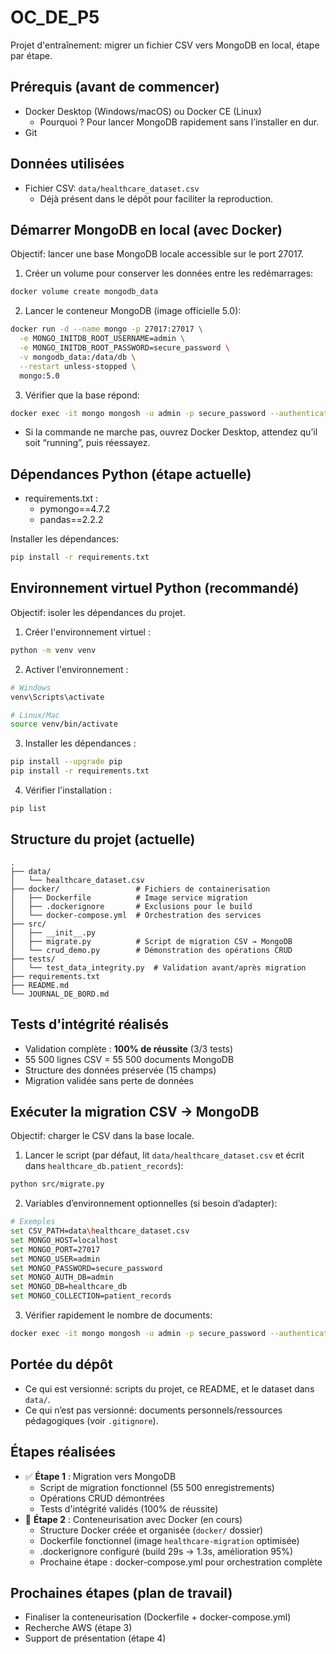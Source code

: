 # OC_DE_P5

Projet d'entraînement: migrer un fichier CSV vers MongoDB en local, étape par étape.

## Prérequis (avant de commencer)
- Docker Desktop (Windows/macOS) ou Docker CE (Linux)
  - Pourquoi ? Pour lancer MongoDB rapidement sans l’installer en dur.
- Git

## Données utilisées
- Fichier CSV: `data/healthcare_dataset.csv`
  - Déjà présent dans le dépôt pour faciliter la reproduction.

## Démarrer MongoDB en local (avec Docker)
Objectif: lancer une base MongoDB locale accessible sur le port 27017.

1) Créer un volume pour conserver les données entre les redémarrages:
```bash
docker volume create mongodb_data
```

2) Lancer le conteneur MongoDB (image officielle 5.0):
```bash
docker run -d --name mongo -p 27017:27017 \
  -e MONGO_INITDB_ROOT_USERNAME=admin \
  -e MONGO_INITDB_ROOT_PASSWORD=secure_password \
  -v mongodb_data:/data/db \
  --restart unless-stopped \
  mongo:5.0
```

3) Vérifier que la base répond:
```bash
docker exec -it mongo mongosh -u admin -p secure_password --authenticationDatabase admin --eval "db.adminCommand({ ping: 1 })"
```
- Si la commande ne marche pas, ouvrez Docker Desktop, attendez qu’il soit “running”, puis réessayez.

## Dépendances Python (étape actuelle)
- requirements.txt : 
  - pymongo==4.7.2
  - pandas==2.2.2

Installer les dépendances:
```bash
pip install -r requirements.txt
```

## Environnement virtuel Python (recommandé)
Objectif: isoler les dépendances du projet.

1) Créer l'environnement virtuel :
```bash
python -m venv venv
```

2) Activer l'environnement :
```bash
# Windows
venv\Scripts\activate

# Linux/Mac
source venv/bin/activate
```

3) Installer les dépendances :
```bash
pip install --upgrade pip
pip install -r requirements.txt
```

4) Vérifier l'installation :
```bash
pip list
```

## Structure du projet (actuelle)
```text
.
├── data/
│   └── healthcare_dataset.csv
├── docker/                 # Fichiers de containerisation
│   ├── Dockerfile          # Image service migration
│   ├── .dockerignore       # Exclusions pour le build
│   └── docker-compose.yml  # Orchestration des services
├── src/
│   ├── __init__.py
│   ├── migrate.py          # Script de migration CSV → MongoDB
│   └── crud_demo.py        # Démonstration des opérations CRUD
├── tests/
│   └── test_data_integrity.py  # Validation avant/après migration
├── requirements.txt
├── README.md
└── JOURNAL_DE_BORD.md
```

## Tests d'intégrité réalisés
- Validation complète : **100% de réussite** (3/3 tests)
- 55 500 lignes CSV = 55 500 documents MongoDB
- Structure des données préservée (15 champs)
- Migration validée sans perte de données

## Exécuter la migration CSV → MongoDB
Objectif: charger le CSV dans la base locale.

1) Lancer le script (par défaut, lit `data/healthcare_dataset.csv` et écrit dans `healthcare_db.patient_records`):
```bash
python src/migrate.py
```

2) Variables d’environnement optionnelles (si besoin d’adapter):
```bash
# Exemples
set CSV_PATH=data\healthcare_dataset.csv
set MONGO_HOST=localhost
set MONGO_PORT=27017
set MONGO_USER=admin
set MONGO_PASSWORD=secure_password
set MONGO_AUTH_DB=admin
set MONGO_DB=healthcare_db
set MONGO_COLLECTION=patient_records
```

3) Vérifier rapidement le nombre de documents:
```bash
docker exec -it mongo mongosh -u admin -p secure_password --authenticationDatabase admin --eval "db.getSiblingDB('healthcare_db').patient_records.countDocuments({})"
```

## Portée du dépôt
- Ce qui est versionné: scripts du projet, ce README, et le dataset dans `data/`.
- Ce qui n’est pas versionné: documents personnels/ressources pédagogiques (voir `.gitignore`).

## Étapes réalisées
- ✅ **Étape 1** : Migration vers MongoDB
  - Script de migration fonctionnel (55 500 enregistrements)
  - Opérations CRUD démontrées
  - Tests d'intégrité validés (100% de réussite)
- 🔄 **Étape 2** : Conteneurisation avec Docker (en cours)
  - Structure Docker créée et organisée (`docker/` dossier)
  - Dockerfile fonctionnel (image `healthcare-migration` optimisée)
  - .dockerignore configuré (build 29s → 1.3s, amélioration 95%)
  - Prochaine étape : docker-compose.yml pour orchestration complète

## Prochaines étapes (plan de travail)
- Finaliser la conteneurisation (Dockerfile + docker-compose.yml)
- Recherche AWS (étape 3)
- Support de présentation (étape 4)
